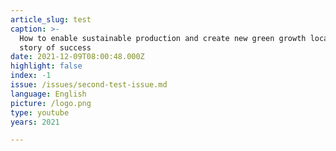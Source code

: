 ```yaml
---
article_slug: test
caption: >-
  How to enable sustainable production and create new green growth locally: a
  story of success
date: 2021-12-09T08:00:48.000Z
highlight: false
index: -1
issue: /issues/second-test-issue.md
language: English
picture: /logo.png
type: youtube
years: 2021

---
```

